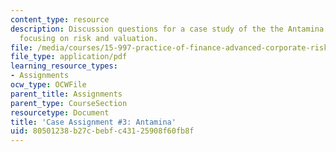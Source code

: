 ```yaml
---
content_type: resource
description: Discussion questions for a case study of the the Antamina mining complex,
  focusing on risk and valuation.
file: /media/courses/15-997-practice-of-finance-advanced-corporate-risk-management-spring-2009/80501238b27cbebfc43125908f60fb8f_MIT15_997s09_assn03_case03.pdf
file_type: application/pdf
learning_resource_types:
- Assignments
ocw_type: OCWFile
parent_title: Assignments
parent_type: CourseSection
resourcetype: Document
title: 'Case Assignment #3: Antamina'
uid: 80501238-b27c-bebf-c431-25908f60fb8f
---
```

